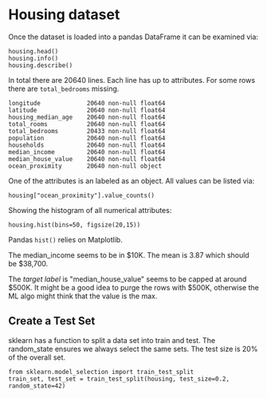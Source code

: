 # Housing dataset

Once the dataset is loaded into a pandas DataFrame it can be examined via:

```
housing.head()
housing.info()
housing.describe()
```

In total there are 20640 lines. Each line has up to attributes. For some rows there are `total_bedrooms` missing.

```
longitude             20640 non-null float64
latitude              20640 non-null float64
housing_median_age    20640 non-null float64
total_rooms           20640 non-null float64
total_bedrooms        20433 non-null float64
population            20640 non-null float64
households            20640 non-null float64
median_income         20640 non-null float64
median_house_value    20640 non-null float64
ocean_proximity       20640 non-null object
```

One of the attributes is an labeled as an object. All values can be listed via:

```
housing["ocean_proximity"].value_counts()
```

Showing the histogram of all numerical attributes:

```
housing.hist(bins=50, figsize(20,15))
```

Pandas `hist()` relies on Matplotlib.

The median_income seems to be in $10K. The mean is 3.87 which should be $38,700.

The _target label_ is "median_house_value" seems to be capped at around $500K. It might be a good idea to purge the rows with $500K, otherwise the ML algo might think that the value is the max.

## Create a Test Set

sklearn has a function to split a data set into train and test. The random_state ensures we always select the same sets. The test size is 20% of the overall set.

```
from sklearn.model_selection import train_test_split
train_set, test_set = train_test_split(housing, test_size=0.2, random_state=42)
```
